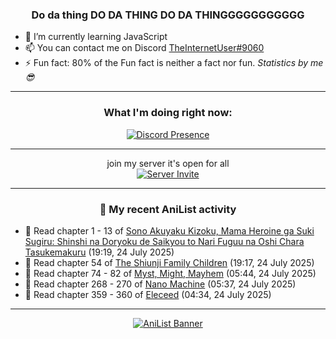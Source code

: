 <div align="center">

### Do da thing DO DA THING DO DA THINGGGGGGGGGGG
</div>

- 🌱 I’m currently learning JavaScript
- 📫 You can contact me on Discord [TheInternetUser#9060](https://discord.com/users/534117072796385300)
- ⚡ Fun fact: 80% of the Fun fact is neither a fact nor fun. _Statistics by me 😎_
<hr>

<div align="center">

### What I'm doing right now:
[![Discord Presence](https://lanyard.cnrad.dev/api/534117072796385300)](https://discord.com/users/534117072796385300)
<hr>

join my server it's open for all <br>
[![Server Invite](https://invidget.switchblade.xyz/bfYgVHxrSs)](https://discord.gg/bfYgVHxrSs)

<hr>
  
### 🌸 My recent AniList activity

</div>

<!-- ANILIST_ACTIVITY:start -->

-   📖 Read chapter 1 - 13 of [Sono Akuyaku Kizoku, Mama Heroine ga Suki Sugiru: Shinshi na Doryoku de Saikyou to Nari Fuguu na Oshi Chara Tasukemakuru](https://anilist.co/manga/186330) (19:19, 24 July 2025)
-   📖 Read chapter 54 of [The Shiunji Family Children](https://anilist.co/manga/144374) (19:17, 24 July 2025)
-   📖 Read chapter 74 - 82 of [Myst, Might, Mayhem](https://anilist.co/manga/175946) (05:44, 24 July 2025)
-   📖 Read chapter 268 - 270 of [Nano Machine](https://anilist.co/manga/120980) (05:37, 24 July 2025)
-   📖 Read chapter 359 - 360 of [Eleceed](https://anilist.co/manga/106929) (04:34, 24 July 2025)

<!-- ANILIST_ACTIVITY:end -->
<hr>

<div align="center">

[![AniList Banner](https://img.anili.st/User/929966)](https://anilist.co/user/TheInternetUser)

<!-- ![Profile views](https://gpvc.arturio.dev/TheInternetUse7) Since 2023-01-09 -->
<br>


</div>
